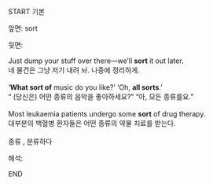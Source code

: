 START
기본

앞면:
sort


뒷면:
<div><div>Just dump your stuff over there—we’ll <strong>sort</strong> it out later. </div><div><div>네 물건은 그냥 저기 내려 놔. 나중에 정리하게.</div></div></div><div><br></div><div><div>‘<b>What sort of</b> music do you like?’ ‘Oh, <b>all sorts</b>.’ </div><div>“ (당신은) 어떤 종류의 음악을 좋아하세요?” “아, 모든 종류를요.”</div></div><div><br></div><div>Most leukaemia patients undergo some <strong>sort</strong> of drug therapy. </div><div><div>대부분의 백혈병 환자들은 어떤 종류의 약물 치료를 받는다.</div></div><div><br></div><div>종류 , 분류하다</div>


해석:
<!--ID: 1746614454714-->
END
